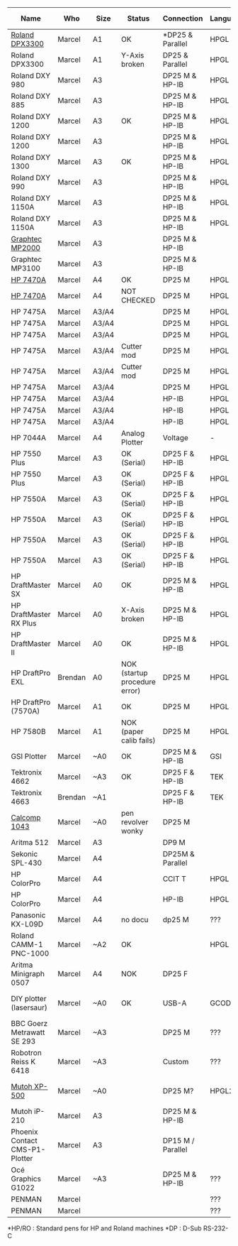 | Name                            | Who     | Size  | Status                        | Connection        | Language | Pen connection       | Pen count |
|---------------------------------|---------|-------|-------------------------------|-------------------|----------|----------------------|-----------|
| [Roland DPX3300](dpx3300.md)    | Marcel  | A1    | OK                            | *DP25 & Parallel  | HPGL     | *HP/RO               | 8         |
| Roland DPX3300                  | Marcel  | A1    | Y-Axis <br>broken             | DP25 & Parallel   | HPGL     | HP/RO                | 8         |
| Roland DXY 980                  | Marcel  | A3    |                               | DP25 M & HP-IB    | HPGL     | HP/RO                | 8         |
| Roland DXY 885                  | Marcel  | A3    |                               | DP25 M & HP-IB    | HPGL     | HP/RO                | 8         |
| Roland DXY 1200                 | Marcel  | A3    | OK                            | DP25 M & HP-IB    | HPGL     | HP/RO                | 8         |
| Roland DXY 1200                 | Marcel  | A3    |                               | DP25 M & HP-IB    | HPGL     | HP/RO                | 8         |
| Roland DXY 1300                 | Marcel  | A3    | OK                            | DP25 M & HP-IB    | HPGL     | HP/RO                | 8         |
| Roland DXY 990                  | Marcel  | A3    |                               | DP25 M & HP-IB    | HPGL     |                      | 8         |
| Roland DXY 1150A                | Marcel  | A3    |                               | DP25 M & HP-IB    | HPGL     |                      | 8         |
| Roland DXY 1150A                | Marcel  | A3    |                               | DP25 M & HP-IB    | HPGL     |                      | 8         |
| [Graphtec MP2000](graphtech.md) | Marcel  | A3    |                               | DP25 M & HP-IB    |          |                      | 8         |
| Graphtec MP3100                 | Marcel  | A3    |                               | DP25 M & HP-IB    |          |                      | 8         |
| [HP 7470A](hp7470a.md)          | Marcel  | A4    | OK                            | DP25 M            | HPGL     |                      | 2         |
| [HP 7470A](hp7470a.md)          | Marcel  | A4    | NOT CHECKED                   | DP25 M            | HPGL     |                      | 2         |
| HP 7475A                        | Marcel  | A3/A4 |                               | DP25 M            | HPGL     | HP/RO                | 6         |
| HP 7475A                        | Marcel  | A3/A4 |                               | DP25 M            | HPGL     | HP/RO                | 6         |
| HP 7475A                        | Marcel  | A3/A4 |                               | DP25 M            | HPGL     | HP/RO                | 6         |
| HP 7475A                        | Marcel  | A3/A4 | Cutter mod                    | DP25 M            | HPGL     | HP/RO                | 6         |
| HP 7475A                        | Marcel  | A3/A4 | Cutter mod                    | DP25 M            | HPGL     | HP/RO                | 6         |
| HP 7475A                        | Marcel  | A3/A4 |                               | DP25 M            | HPGL     | HP/RO                | 6         |
| HP 7475A                        | Marcel  | A3/A4 |                               | HP-IB             | HPGL     | HP/RO                | 6         |
| HP 7475A                        | Marcel  | A3/A4 |                               | HP-IB             | HPGL     | HP/RO                | 6         |
| HP 7475A                        | Marcel  | A3/A4 |                               | HP-IB             | HPGL     | HP/RO                | 6         |
| HP 7044A                        | Marcel  | A4    | Analog Plotter                | Voltage           | -        | Unique pen           | 1         |
| HP 7550 Plus                    | Marcel  | A3    | OK (Serial)                   | DP25 F & HP-IB    | HPGL     | HP/RO                | 8         |
| HP 7550 Plus                    | Marcel  | A3    | OK (Serial)                   | DP25 F & HP-IB    | HPGL     | HP/RO                | 8         |
| HP 7550A                        | Marcel  | A3    | OK (Serial)                   | DP25 F & HP-IB    | HPGL     | HP/RO                | 8         |
| HP 7550A                        | Marcel  | A3    | OK (Serial)                   | DP25 F & HP-IB    | HPGL     | HP/RO                | 8         |
| HP 7550A                        | Marcel  | A3    | OK (Serial)                   | DP25 F & HP-IB    | HPGL     | HP/RO                | 8         |
| HP 7550A                        | Marcel  | A3    | OK (Serial)                   | DP25 F & HP-IB    | HPGL     | HP/RO                | 8         |
| HP DraftMaster SX               | Marcel  | A0    | OK                            | DP25 M & HP-IB    | HPGL     |                      | 8         |
| HP DraftMaster RX Plus          | Marcel  | A0    | X-Axis <br>broken             | DP25 M & HP-IB    | HPGL     |                      | 8         |
| HP DraftMaster II               | Marcel  | A0    | OK                            | DP25 M & HP-IB    | HPGL     |                      | 8         |
| HP DraftPro EXL                 | Brendan | A0    | NOK (startup procedure error) | DP25 M            | HPGL     | HP/RO                | 8         |
| HP DraftPro (7570A)             | Marcel  | A1    | OK                            | DP25 M            | HPGL     | HP/RO                | 8         |
| HP 7580B                        | Marcel  | A1    | NOK (paper calib fails)       | DP25 M            | HPGL     | HP/RO                | 8         |
| GSI Plotter                     | Marcel  | ~A0   | OK                            | DP25 M & HP-IB    | GSI      | GSI Adapter          | 1         |
| Tektronix 4662                  | Marcel  | ~A3   | OK                            | DP25 F & HP-IB    | TEK      | Rotring Isograph     | 1         |
| Tektronix 4663                  | Brendan | ~A1   |                               | DP25 F & HP-IB    | TEK      | Rotring Isograph     | 2         |
| [Calcomp 1043](calcomp1043.md)  | Marcel  | ~A0   | pen revolver wonky            | DP25 M            |          | Calcomp pens         | 8         |
| Aritma 512                      | Marcel  | A3    |                               | DP9 M             |          | HP/RO                | 8         |
| Sekonic SPL-430                 | Marcel  | A4    |                               | DP25M & Parallel  |          |                      |           |
| HP ColorPro                     | Marcel  | A4    |                               | CCIT T            | HPGL     |                      | 6         |
| HP ColorPro                     | Marcel  | A4    |                               | HP-IB             | HPGL     |                      | 6         |
| Panasonic KX-L09D               | Marcel  | A4    | no docu                       | dp25 M            | ???      |                      |           |
| Roland CAMM-1 PNC-1000          | Marcel  | ~A2   | OK                            |                   | HPGL     | HP/RO                | 1         |
| Aritma Minigraph 0507           | Marcel  | A4    | NOK                           | DP25 F            |          |                      | 1         |
| DIY plotter (lasersaur)         | Marcel  | ~A0   | OK                            | USB-A             | GCODE    | max diameter 23mm    | 1         |
| BBC Goerz Metrawatt SE 293      | Marcel  | ~A3   |                               | DP25 M            | ???      |                      | 8         |
| Robotron Reiss K 6418           | Marcel  | ~A3   |                               | Custom            | ???      |                      | 1         |
| [Mutoh XP-500](mutoh_xp500.md)  | Marcel  | ~A0   |                               | DP25 M?           | HPGL2    | HP/RO + Mutoh Pencil | 8         |
| Mutoh iP-210                    | Marcel  | A3    |                               | DP25 M & HP-IB    |          | Mutoh Pens           | 8         |
| Phoenix Contact CMS-P1-Plotter  | Marcel  | A3    |                               | DP15 M / Parallel |          |                      | 4         |
| Océ Graphics G1022              | Marcel  | ~A3   |                               | DP25 M & HP-IB    | ???      | HP/RO                | 6         |
| PENMAN                          | Marcel  |       |                               |                   | ???      | HP/RO                | 3         |
| PENMAN                          | Marcel  |       |                               |                   | ???      | HP/RO                | 3         |

*HP/RO  : Standard pens for HP and Roland machines
*DP     : D-Sub RS-232-C